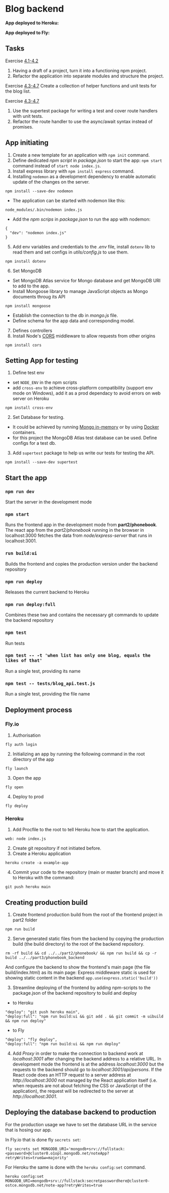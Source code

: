# Blog backend

**App deployed to Heroku:**

**App deployed to Fly:**

## Tasks
Exercise [4.1-4.2](https://fullstackopen.com/en/part4/structure_of_backend_application_introduction_to_testing#exercises-4-1-4-2)
1. Having a draft of a project, turn it into a functioning npm project.
2. Refactor the application into separate modules and structure the project.

Exercise [4.3-4.7](https://fullstackopen.com/en/part4/structure_of_backend_application_introduction_to_testing#exercises-4-3-4-7)
Create a collection of helper functions and unit tests for the blog list.

Exercise [4.3-4.7](https://fullstackopen.com/en/part4/testing_the_backend#exercises-4-8-4-12)
1. Use the supertest package for writing a test and cover route handlers with unit tests.
2. Refactor the route handler to use the async/await syntax instead of promises.

## App initiating
1. Create a new template for an application with `npm init` command.
2. Define dedicated _npm script_ in _package.json_ to start the app: `npm start` command instead of `start node index.js`.
3. Install express library with `npm install express` command.
4. Installing `nodemon` as a development dependency to enable automatic update of the changes on the server.
```
npm install --save-dev nodemon
```
- The application can be started with nodemon like this:
```
node_modules/.bin/nodemon index.js
```
- Add the _npm scrips_ in _package.json_ to run the app with nodemon:
```
{
  "dev": "nodemon index.js"
}
```
5. Add env variables and credentials to the _.env_ file, install `dotenv` lib to read them and set configs in _utils/config.js_ to use them.
```
npm install dotenv
```
6. Set MongoDB
- Set MongoDB Atlas service for Mongo database and get MongoDB URI to add to the app.
- Install Mongoose library to manage JavaScript objects as Mongo documents throug its API
```
npm install mongoose
```
- Establish the connection to the db in _mongo.js_ file.
- Define schema for the app data and corresponding model.
7. Defines controllers
8. Install Node's [CORS](https://github.com/expressjs/cors) middleware to allow requests from other origins
```
npm install cors
```

## Setting App for testing
1. Define test env
- set `NODE_ENV` in the npm scripts
- add `cross-env` to achieve cross-platform compatibility (support env mode on Windows), add it as a prod dependacy to avoid errors on web server on Heroku
```
npm install cross-env
```
2. Set Database for testing.
- It could be achieved  by running [Mongo in-memory](https://docs.mongodb.com/manual/core/inmemory/) or by using [Docker](https://www.docker.com/) containers.
- for this project the MongoDB Atlas test database can be used. Define configs for a test db.
3. Add `supertest` package to help us write our tests for testing the API.
```
npm install --save-dev supertest
```

## Start the app
### `npm run dev`
Start the server in the development mode

### `npm start`
Runs the frontend app in the development mode from **part2/phonebook**.
The react app from the _part2/phonebook_ running in the browser in localhost:3000 fetches the data from _node/express-server_ that runs in localhost:3001.

### `run build:ui`
Builds the frontend and copies the production version under the backend repository

### `npm run deploy`
Releases the current backend to Heroku

### `npm run deploy:full`
Combines these two and contains the necessary git commands to update the backend repository

### `npm test`
Run tests

### `npm test -- -t 'when list has only one blog, equals the likes of that'`
Run a single test, providing its name

### `npm test -- tests/blog_api.test.js`
Run a single test, providing the file name

## Deployment process
### Fly.io
1. Authorisation
```
fly auth login
```
2. Initializing an app by running the following command in the root directory of the app
```
fly launch
```
3. Open the app
```
fly open
```
4. Deploy to prod
```
fly deploy
```

### Heroku
1. Add Procfile to the root to tell Heroku how to start the application.
```
web: node index.js
```
2. Create git repository if not initiated before.
3. Create a Heroku application
```
heroku create -a example-app
```
4. Commit your code to the repository (main or master branch) and move it to Heroku with the command:
```
git push heroku main
```

## Creating production build
1. Create frontend production build from the root of the frontend project in part2 folder
```
npm run build
```
2. Serve generated static files from the backend by copying the production build (the build directory) to the root of the backend repository.
```
rm -rf build && cd ../../part2/phonebook/ && npm run build && cp -r build ../../part3/phonebook_backend
```
And configure the backend to show the frontend's main page (the file build/index.html) as its main page: Express middleware static is used for showing static content in the backend `app.use(express.static('build'))`

3. Streamline deploying of the frontend by adding npm-scripts to the package.json of the backend repository to build and deploy

- to Heroku
```
"deploy": "git push heroku main",
"deploy:full": "npm run build:ui && git add . && git commit -m uibuild && npm run deploy"
```
- to Fly
```
"deploy": "fly deploy",
"deploy:full": "npm run build:ui && npm run deploy"
```
4. Add *Proxy* in order to  make the connection to backend work at _localhost:3001_ after changing the backend address to a relative URL.
In development mode the frontend is at the address _localhost:3000_ but the requests to the backend should go to _localhost:3001/api/persons_.
If the React code does an HTTP request to a server address at _http://localhost:3000_ not managed by the React application itself (i.e. when requests are not about fetching the CSS or JavaScript of the application), the request will be redirected to the server at _http://localhost:3001_.

## Deploying the database backend to production
For the production usage we have to set the database URL in the service that is hosing our app.

In Fly.io that is done fly `secrets set`:
```
fly secrets set MONGODB_URI='mongodb+srv://fullstack:<password>@cluster0.o1opl.mongodb.net/noteApp?retryWrites=true&w=majority'
```

For Heroku the same is done with the `heroku config:set` command.
```
heroku config:set MONGODB_URI=mongodb+srv://fullstack:secretpasswordhere@cluster0-ostce.mongodb.net/note-app?retryWrites=true
```
